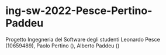 # ing-sw-2022-Pesce-Pertino-Paddeu
Progetto Ingegneria del Software degli studenti Leonardo Pesce (10659489), Paolo Pertino (), Alberto Paddeu ()
